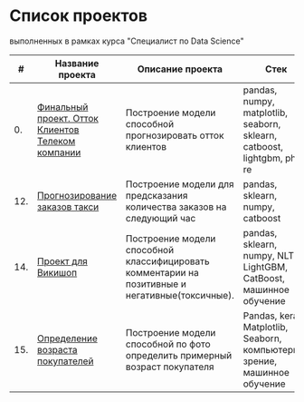 # Список проектов

выполненных в рамках курса "Специалист по Data Science"
  
  
|#  |Название проекта    |Описание проекта              |Стек
|---|--------------------|------------------------------|--------------------
|0.|[Финальный проект. Отток Клиентов Телеком компании](https://github.com/AHAPXET/yandex_practicum/blob/main/final_project.ipynb)|Построение модели способной прогнозировать отток клиентов|pandas, numpy, matplotlib, seaborn, sklearn, catboost, lightgbm, phik, re
|12.|[Прогнозирование заказов такси](https://github.com/AHAPXET/yandex_practicum/blob/main/12_%D0%9F%D1%80%D0%BE%D0%B3%D0%BD%D0%BE%D0%B7%D0%B8%D1%80%D0%BE%D0%B2%D0%B0%D0%BD%D0%B8%D0%B5_%D0%B7%D0%B0%D0%BA%D0%B0%D0%B7%D0%BE%D0%B2_%D1%82%D0%B0%D0%BA%D1%81%D0%B8.ipynb)|Построение модели для предсказания количества заказов на следующий час|pandas, sklearn, numpy, catboost
|14.|[Проект для Викишоп](https://github.com/AHAPXET/yandex_practicum/blob/main/14_%D0%9F%D1%80%D0%BE%D0%B5%D0%BA%D1%82_%D0%B4%D0%BB%D1%8F_%D0%92%D0%B8%D0%BA%D0%B8%D1%88%D0%BE%D0%BF.ipynb)|Построение модели способной классифицировать комментарии на позитивные и негативные(токсичные).|pandas, sklearn, numpy, NLTK, LightGBM, CatBoost, машинное обучение
|15.|[Определение возраста покупателей](https://github.com/AHAPXET/yandex_practicum/blob/main/15_%D0%9E%D0%BF%D1%80%D0%B5%D0%B4%D0%B5%D0%BB%D0%B5%D0%BD%D0%B8%D0%B5_%D0%B2%D0%BE%D0%B7%D1%80%D0%B0%D1%81%D1%82%D0%B0_%D0%BF%D0%BE%D0%BA%D1%83%D0%BF%D0%B0%D1%82%D0%B5%D0%BB%D0%B5%D0%B9_clear.ipynb)|Построение модели способной по фото определить примерный возраст покупателя|Pandas, keras, Matplotlib, Seaborn, компьютерное зрение, машинное обучение
